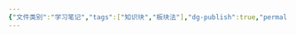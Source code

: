 ```yaml
---
{"文件类别":"学习笔记","tags":["知识块","板块法"],"dg-publish":true,"permalink":"/学习笔记/知识点/债法/","dgPassFrontmatter":true}
---
```


